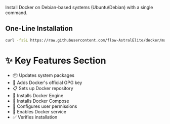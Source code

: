 Install Docker on Debian-based systems (Ubuntu/Debian) with a single command.

## One-Line Installation

```bash
curl -fsSL https://raw.githubusercontent.com/flow-AstralElite/docker/main/docker.sh | sudo bash
```

# ✨ Key Features Section 
- 📦 Updates system packages 
- 🔑 Adds Docker's official GPG key 
- 📋 Sets up Docker repository 
- 🐳 Installs Docker Engine 
- 🔧 Installs Docker Compose 
- 👤 Configures user permissions 
- 🚀 Enables Docker service 
- ✅ Verifies installation 